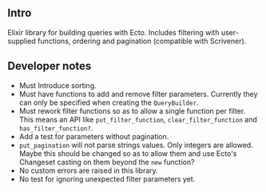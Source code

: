 ## Intro

Elixir library for building queries with Ecto. Includes filtering with user-supplied functions, ordering and pagination (compatible with Scrivener).

## Developer notes

- Must Introduce sorting.
- Must have functions to add and remove filter parameters. Currently they can only be specified when creating the `QueryBuilder`.
- Must rework filter functions so as to allow a single function per filter. This means an API like `put_filter_function`, `clear_filter_function` and `has_filter_function?`.
- Add a test for parameters without pagination.
- `put_pagination` will not parse strings values. Only integers are allowed. Maybe this should be changed so as to allow them and use Ecto's Changeset casting on them beyond the `new` function?
- No custom errors are raised in this library.
- No test for ignoring unexpected filter parameters yet.
